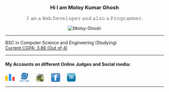 <h3 align="center">Hi I am <strong>Moloy Kumar Ghosh</strong></h3>
<p  align="center">𝙸 𝚊𝚖 𝚊 𝚆𝚎𝚋 𝙳𝚎𝚟𝚎𝚕𝚘𝚙𝚎𝚛 𝚊𝚗𝚍 𝚊𝚕𝚜𝚘 𝚊 𝙿𝚛𝚘𝚐𝚛𝚊𝚖𝚖𝚎𝚛.</p>
<p align="center"><img src="https://github-readme-stats.vercel.app/api/top-langs?username=Moloy-Ghosh&show_icons=true&locale=en&layout=compact" alt="Moloy-Ghosh" /></p>
<hr/>

BSC in Computer Science and Engineering (Studying) <br>
<a href="https://moloy-ghosh.github.io/Web-Project-02--Portfolio--/images/Result/result.html" target="blank" >Current CGPA: 3.86 (Out of 4)</a> <br>
<hr/>


<h4>My Accounts on different Online Judges and Social media:</h4>
  <a href="https://codeforces.com/profile/Moloy_Ghosh" target="blank"><img align="center" src="code-forces.png" alt="" title="Codeforces" height="30" width="30" /></a>&nbsp; &nbsp;
  <a href="https://onlinejudge.org/index.php?option=com_onlinejudge&Itemid=8&page=show_authorstats&userid=1280837" target="blank"><img align="center" src="UVa.png" alt="" title="UVA Online Judge" height="30" width="30" /></a> &nbsp; &nbsp;
  <a href="https://acm.timus.ru/author.aspx?id=341522" target="blank"><img align="center" src="Timus.jpg" alt="" height="30" width="30" title="Timus online Judge"/></a> &nbsp; &nbsp;
  <a href="https://mbasic.facebook.com/moloy.ghosh.31508076" target="blank"><img align="center" height="30" width="30" src="facebook-logo-png-3.png" title="Facebook"></a> &nbsp; &nbsp;
  <a href="https://www.linkedin.com/in/moloy-ghosh-cse/" target="blank"><img align="center" height="30" width="30"  src="linkedin-logo-png-2023.png" title="Linkedin"></a> &nbsp; &nbsp;
  <hr/>
  
